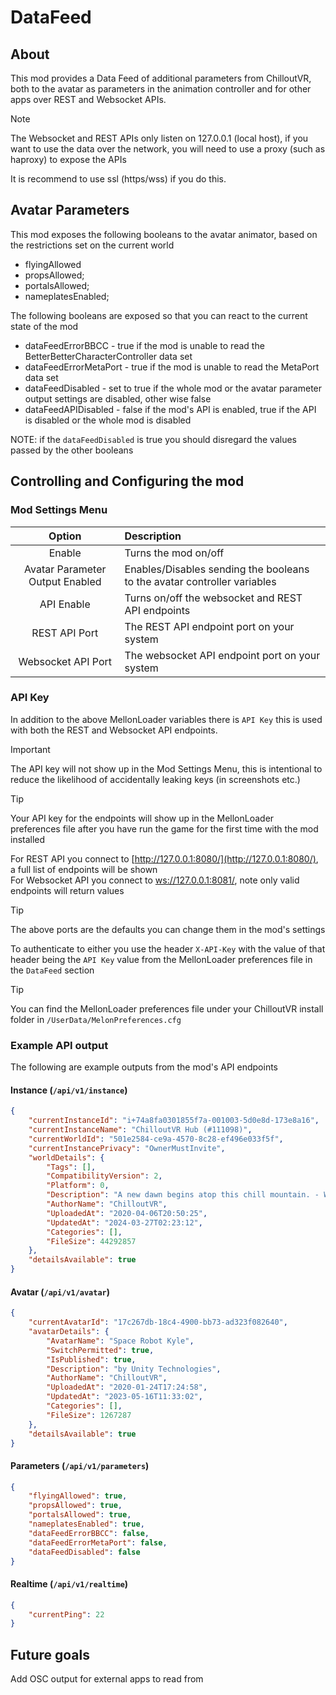 # DataFeed

## About

This mod provides a Data Feed of additional parameters from ChilloutVR, both to the avatar as parameters in the animation
controller and for other apps over REST and Websocket APIs.

> [!NOTE]
>
> The Websocket and REST APIs only listen on 127.0.0.1 (local host), if you want to use the data over the network,
> you will need to use a proxy (such as haproxy) to expose the APIs
>
> It is recommend to use ssl (https/wss) if you do this.
>

## Avatar Parameters

This mod exposes the following booleans to the avatar animator, based on the restrictions set on the current world

- flyingAllowed
- propsAllowed;
- portalsAllowed;
- nameplatesEnabled;

The following booleans are exposed so that you can react to the current state of the mod

- dataFeedErrorBBCC - true if the mod is unable to read the BetterBetterCharacterController data set
- dataFeedErrorMetaPort - true if the mod is unable to read the MetaPort data set
- dataFeedDisabled - set to true if the whole mod or the avatar parameter output settings are disabled, other wise false
- dataFeedAPIDisabled - false if the mod's API is enabled, true if the API is disabled or the whole mod is disabled

NOTE: if the `dataFeedDisabled` is true you should disregard the values passed by the other booleans

## Controlling and Configuring the mod

### Mod Settings Menu

|             Option              | Description                                                              |
| :-----------------------------: | :----------------------------------------------------------------------- |
|             Enable              | Turns the mod on/off                                               |
| Avatar Parameter Output Enabled | Enables/Disables sending the booleans to the avatar controller variables |
|           API Enable            | Turns on/off the websocket and REST API endpoints                        |
|          REST API Port          | The REST API endpoint port on your system                                |
|       Websocket API Port        | The websocket API endpoint port on your system                           |

### API Key

In addition to the above MellonLoader variables there is `API Key` this is used with both the REST and Websocket API endpoints.

> [!IMPORTANT]
>
> The API key will not show up in the Mod Settings Menu, this is intentional to reduce the likelihood of accidentally
> leaking keys (in screenshots etc.)
>

> [!TIP]
>
> Your API key for the endpoints will show up in the MellonLoader preferences file after you have run the game for the
> first time with the mod installed
>

For REST API you connect to [http://127.0.0.1:8080/](http://127.0.0.1:8080/), a full list of endpoints will be shown\
For Websocket API you connect to [ws://127.0.0.1:8081/](ws://127.0.0.1:8081/), note only valid endpoints will return values

> [!TIP]
>
> The above ports are the defaults you can change them in the mod's settings
>

To authenticate to either you use the header `X-API-Key` with the value of that header being the `API Key` value from
the MellonLoader preferences file in the `DataFeed` section

> [!TIP]
>
> You can find the MellonLoader preferences file under your ChilloutVR install folder in `/UserData/MelonPreferences.cfg`
>

### Example API output

The following are example outputs from the mod's API endpoints

#### Instance (`/api/v1/instance`)

```json
{
    "currentInstanceId": "i+74a8fa0301855f7a-001003-5d0e8d-173e8a16",
    "currentInstanceName": "ChilloutVR Hub (#111098)",
    "currentWorldId": "501e2584-ce9a-4570-8c28-ef496e033f5f",
    "currentInstancePrivacy": "OwnerMustInvite",
    "worldDetails": {
        "Tags": [],
        "CompatibilityVersion": 2,
        "Platform": 0,
        "Description": "A new dawn begins atop this chill mountain. - World by Maebbie",
        "AuthorName": "ChilloutVR",
        "UploadedAt": "2020-04-06T20:50:25",
        "UpdatedAt": "2024-03-27T02:23:12",
        "Categories": [],
        "FileSize": 44292857
    },
    "detailsAvailable": true
}
```

#### Avatar (`/api/v1/avatar`)

```json
{
    "currentAvatarId": "17c267db-18c4-4900-bb73-ad323f082640",
    "avatarDetails": {
        "AvatarName": "Space Robot Kyle",
        "SwitchPermitted": true,
        "IsPublished": true,
        "Description": "by Unity Technologies",
        "AuthorName": "ChilloutVR",
        "UploadedAt": "2020-01-24T17:24:58",
        "UpdatedAt": "2023-05-16T11:33:02",
        "Categories": [],
        "FileSize": 1267287
    },
    "detailsAvailable": true
}
```

#### Parameters (`/api/v1/parameters`)

```json
{
    "flyingAllowed": true,
    "propsAllowed": true,
    "portalsAllowed": true,
    "nameplatesEnabled": true,
    "dataFeedErrorBBCC": false,
    "dataFeedErrorMetaPort": false,
    "dataFeedDisabled": false
}
```

#### Realtime (`/api/v1/realtime`)

```json
{
    "currentPing": 22
}
```

## Future goals

Add OSC output for external apps to read from
